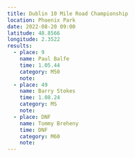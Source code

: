 ```yaml
---
title: Dublin 10 Mile Road Championship
location: Phoenix Park
date: 2022-08-20 09:00
latitude: 48.8566
longitude: 2.3522
results:
  - place: 9
    name: Paul Balfe
    time: 1.05.44
    category: M50
    note: 
  - place: 49
    name: Barry Stokes
    time: 1.08.24
    category: MS
    note: 
  - place: DNF
    name: Tommy Breheny
    time: DNF
    category: M60
    note: 
---
```

